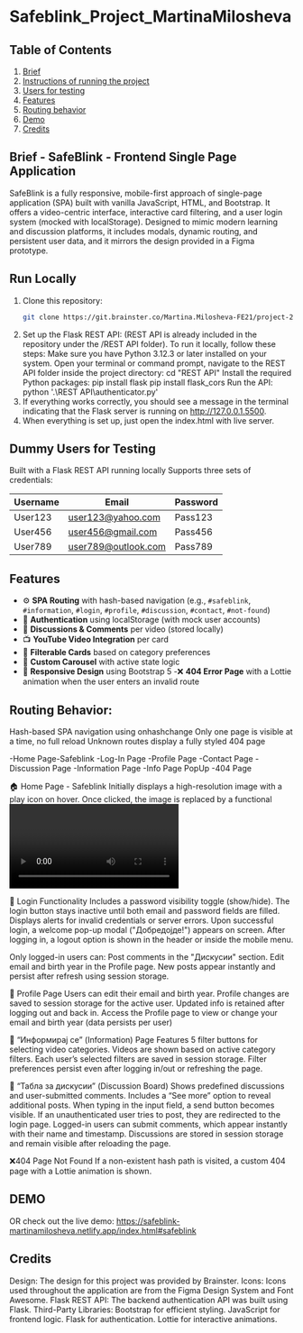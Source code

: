 # Safeblink_Project_MartinaMilosheva

## Table of Contents 
1. [Brief](#brief)
2. [Instructions of running the project](#run)
3. [Users for testing](#dummy-users-for-testing)
4. [Features](#features)
5. [Routing behavior](#routing)
6. [Demo](#demo)
7. [Credits](#credits)


## Brief - SafeBlink - Frontend Single Page Application
SafeBlink is a fully responsive, mobile-first approach of single-page application (SPA) built with vanilla JavaScript, HTML, and Bootstrap. It offers a video-centric interface, interactive card filtering, and a user login system (mocked with localStorage). Designed to mimic modern learning and discussion platforms, it includes modals, dynamic routing, and persistent user data, and it mirrors the design provided in a Figma prototype.


## Run Locally
1. Clone this repository:
   ```bash
   git clone https://git.brainster.co/Martina.Milosheva-FE21/project-2-safeblink.git
2. Set up the Flask REST API: (REST API is already included in the repository under the /REST API folder). To run it locally, follow these steps: Make sure you have Python 3.12.3 or later installed on your system. Open your terminal or  command prompt, navigate to the REST API folder inside the project directory:
cd "REST API"
Install the required Python packages:
pip install flask
pip install  flask_cors
Run the API:
python '.\REST API\authenticator.py'
3. If everything works correctly, you should see a message in the terminal indicating that the Flask server is running  on http://127.0.0.1.5500.
4. When everything is set up, just open the index.html with live server.


## Dummy Users for Testing
Built with a Flask REST API running locally
Supports three sets of credentials:

| Username  | Email                  | Password |
|-----------|------------------------|----------|
| User123   | user123@yahoo.com      | Pass123  |
| User456   | user456@gmail.com      | Pass456  |
| User789   | user789@outlook.com    | Pass789  |


## Features
- ⚙️ **SPA Routing** with hash-based navigation (e.g., `#safeblink`, `#information`, `#login`, `#profile`, `#discussion`, `#contact`, `#not-found`)
- 🔐 **Authentication** using localStorage (with mock user accounts)
- 💬 **Discussions & Comments** per video (stored locally)
- 📺 **YouTube Video Integration** per card
- 🎯 **Filterable Cards** based on category preferences
- 🎡 **Custom Carousel** with active state logic
- 📱 **Responsive Design** using Bootstrap 5
-❌ **404 Error Page** with a Lottie animation when the user enters an invalid route


## Routing Behavior:
Hash-based SPA navigation using onhashchange
Only one page is visible at a time, no full reload
Unknown routes display a fully styled 404 page

-Home Page-Safeblink
-Log-In Page
-Profile Page
-Contact Page
-Discussion Page
-Information Page
-Info Page PopUp
-404 Page
   

🏠 Home Page - Safeblink
Initially displays a high-resolution image with a play icon on hover.
Once clicked, the image is replaced by a functional <video> element.


🔐 Login Functionality
Includes a password visibility toggle (show/hide).
The login button stays inactive until both email and password fields are filled.
Displays alerts for invalid credentials or server errors.
Upon successful login, a welcome pop-up modal ("Добредојде!") appears on screen.
After logging in, a logout option is shown in the header or inside the mobile menu.

Only logged-in users can:
Post comments in the "Дискусии" section.
Edit email and birth year in the Profile page.
New posts appear instantly and persist after refresh using session storage.


👤 Profile Page
Users can edit their email and birth year.
Profile changes are saved to session storage for the active user.
Updated info is retained after logging out and back in.
Access the Profile page to view or change your email and birth year (data persists per user)


🎥 “Информирај се” (Information) Page
Features 5 filter buttons for selecting video categories.
Videos are shown based on active category filters.
Each user’s selected filters are saved in session storage.
Filter preferences persist even after logging in/out or refreshing the page.


💬 “Табла за дискусии” (Discussion Board)
Shows predefined discussions and user-submitted comments.
Includes a “See more” option to reveal additional posts.
When typing in the input field, a send button becomes visible.
If an unauthenticated user tries to post, they are redirected to the login page.
Logged-in users can submit comments, which appear instantly with their name and timestamp.
Discussions are stored in session storage and remain visible after reloading the page.


❌404 Page Not Found
If a non-existent hash path is visited, a custom 404 page with a Lottie animation is shown.
 

## DEMO
OR check out the live demo:
https://safeblink-martinamilosheva.netlify.app/index.html#safeblink


## Credits 
Design: The design for this project was provided by Brainster.
Icons: Icons used throughout the application are from the Figma Design System and Font Awesome.
Flask REST API: The backend authentication API was built using Flask.
Third-Party Libraries:
Bootstrap for efficient styling.
JavaScript for frontend logic.
Flask for authentication.
Lottie for interactive animations.